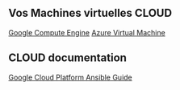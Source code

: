 ## Vos Machines virtuelles CLOUD

[Google Compute Engine](https://cloud.google.com/products/compute?hl=fr)
[Azure Virtual Machine](https://azure.microsoft.com/fr-fr/products/virtual-machines/#Features)

## CLOUD documentation 

[Google Cloud Platform Ansible Guide](https://docs.ansible.com/ansible/latest/scenario_guides/guide_gce.html)
[]()
